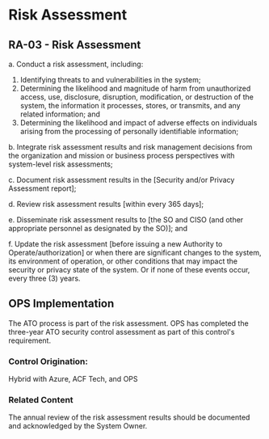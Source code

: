 # Risk Assessment
## RA-03 - Risk Assessment

a. Conduct a risk assessment, including:

1. Identifying threats to and vulnerabilities in the system;
2. Determining the likelihood and magnitude of harm from unauthorized access, use, disclosure, disruption, modification, or destruction of the system, the information it processes, stores, or transmits, and any related information; and
3. Determining the likelihood and impact of adverse effects on individuals arising from the processing of personally identifiable information;

b. Integrate risk assessment results and risk management decisions from the organization and mission or business process perspectives with system-level risk assessments;

c. Document risk assessment results in the [Security and/or Privacy Assessment report];

d. Review risk assessment results [within every 365 days];

e. Disseminate risk assessment results to [the SO and CISO (and other appropriate personnel as designated by the SO)]; and

f. Update the risk assessment [before issuing a new Authority to Operate/authorization] or when there are significant changes to the system, its environment of operation, or other conditions that may impact the security or privacy state of the system. Or if none of these events occur, every three (3) years.

## OPS Implementation

The ATO process is part of the risk assessment. OPS has completed the three-year ATO security control assessment as part of this control's requirement.

### Control Origination:

Hybrid with Azure, ACF Tech, and OPS

### Related Content

The annual review of the risk assessment results should be documented and acknowledged by the System Owner.

